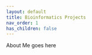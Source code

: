```yaml
---
layout: default
title: Bioinformatics Projects
nav_order: 1
has_children: false
---
```


About Me goes here
